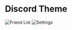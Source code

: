 # Discord Theme

![Friend List](http://i.imgur.com/jVBlxlU.png)
![Settings](http://i.imgur.com/ZEJh6HR.png)
